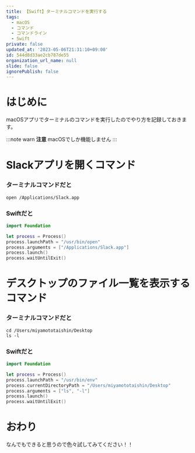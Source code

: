 ```yaml
---
title: 【Swift】ターミナルコマンドを実行する
tags:
  - macOS
  - コマンド
  - コマンドライン
  - Swift
private: false
updated_at: '2023-05-06T21:31:10+09:00'
id: 544d8d33ae2cb787de55
organization_url_name: null
slide: false
ignorePublish: false
---
```

# はじめに
macOSアプリでターミナルのコマンドを実行したのでやり方を記録しておきます。

:::note warn
**注意**
macOSでしか機能しません
:::

# Slackアプリを開くコマンド
### ターミナルコマンドだと
```
open /Applications/Slack.app
```

### Swiftだと
```swift
import Foundation

let process = Process()
process.launchPath = "/usr/bin/open"
process.arguments = ["/Applications/Slack.app"]
process.launch()
process.waitUntilExit()
```

# デスクトップのファイル一覧を表示するコマンド

### ターミナルコマンドだと
```
cd /Users/miyamototaishin/Desktop
ls -l
```

### Swiftだと
```swift
import Foundation

let process = Process()
process.launchPath = "/usr/bin/env"
process.currentDirectoryPath = "/Users/miyamototaishin/Desktop"
process.arguments = ["ls", "-l"]
process.launch()
process.waitUntilExit()
```

# おわり
なんでもできると思うので色々試してみてください！！
